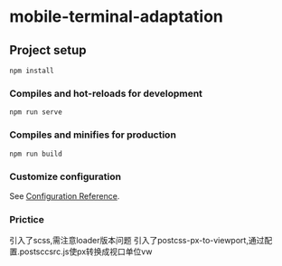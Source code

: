 # mobile-terminal-adaptation

## Project setup
```
npm install
```

### Compiles and hot-reloads for development
```
npm run serve
```

### Compiles and minifies for production
```
npm run build
```

### Customize configuration
See [Configuration Reference](https://cli.vuejs.org/config/).

### Prictice
引入了scss,需注意loader版本问题
引入了postcss-px-to-viewport,通过配置.postsccsrc.js使px转换成视口单位vw
